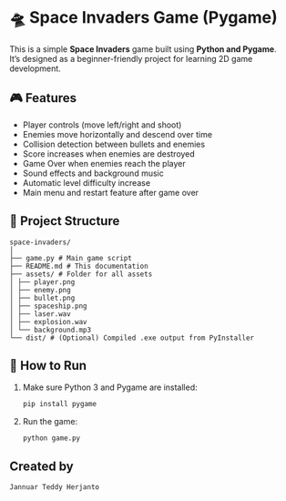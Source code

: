 # 🛸 Space Invaders Game (Pygame)

This is a simple **Space Invaders** game built using **Python and Pygame**.  
It’s designed as a beginner-friendly project for learning 2D game development.

## 🎮 Features

- Player controls (move left/right and shoot)
- Enemies move horizontally and descend over time
- Collision detection between bullets and enemies
- Score increases when enemies are destroyed
- Game Over when enemies reach the player
- Sound effects and background music
- Automatic level difficulty increase
- Main menu and restart feature after game over

## 📁 Project Structure
```
space-invaders/
│
├── game.py # Main game script
├── README.md # This documentation
├── assets/ # Folder for all assets
│ ├── player.png
│ ├── enemy.png
│ ├── bullet.png
│ ├── spaceship.png
│ ├── laser.wav
│ ├── explosion.wav
│ └── background.mp3
└── dist/ # (Optional) Compiled .exe output from PyInstaller
```

## 🚀 How to Run

1. Make sure Python 3 and Pygame are installed:
   ```bash
   pip install pygame

2. Run the game:
    ```
    python game.py

## Created by
```
Jannuar Teddy Herjanto